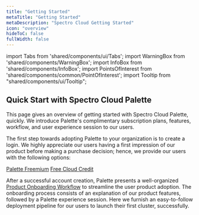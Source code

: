 ```yaml
---
title: "Getting Started"
metaTitle: "Getting Started"
metaDescription: "Spectro Cloud Getting Started"
icon: "overview"
hideToC: false
fullWidth: false
---
```


import Tabs from 'shared/components/ui/Tabs';
import WarningBox from 'shared/components/WarningBox';
import InfoBox from 'shared/components/InfoBox';
import PointsOfInterest from 'shared/components/common/PointOfInterest';
import Tooltip from "shared/components/ui/Tooltip";

## Quick Start with Spectro Cloud Palette

This page gives an overview of getting started with Spectro Cloud Palette, quickly.  We introduce Palette's complimentary subscription plans, features, workflow, and user experience session to our users. 


The first step towards adopting Palette to your organization is to create a login. We highly appreciate our users having a first impression of our product before making a purchase decision; hence, we provide our users with the following options:

[Palette Freemium](/getting-started/palette-freemium#trypaletteforfree)
[Free Cloud Credit](/getting-started/free-cloud-credit#freecloudcreditwithpalette)


After a successful account creation, Palette presents a well-organized [Product Onboarding Workflow](/getting-started/onboarding-workflow#paletteonboardingworkflow) to streamline the user product adoption. The onboarding process consists of an explanation of our product features, followed by a Palette experience session. Here we furnish an easy-to-follow deployment pipeline for our users to launch their first cluster, successfully. 
